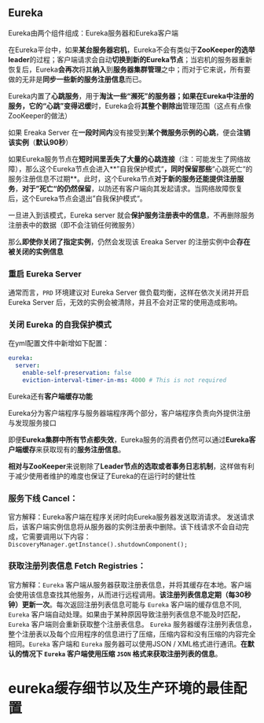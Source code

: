 ## Eureka

Eureka由两个组件组成：Eureka服务器和Eureka客户端

在Eureka平台中，如果**某台服务器宕机**，Eureka不会有类似于**ZooKeeper的选举leader**的过程；客户端请求会自动**切换到新的Eureka节点**；当宕机的服务器重新恢复后，Eureka**会再次**将其**纳入**到**服务器集群管理**之中；而对于它来说，所有要做的无非是**同步一些新的服务注册信息**而已。

Eureka内置了**心跳服务**，用于**淘汰一些“濒死”**的服务器；如果在Eureka中注册的服务，它的**“心跳”变得迟缓**时，Eureka会将**其整个剔除出**管理范围（这点有点像ZooKeeper的做法）

如果 Ereaka Server 在**一段时间内**没有接受到**某个微服务示例的心跳**，便会**注销该实例**（**默认90秒**）



如果Eureka服务节点在**短时间里丢失了大量的心跳连接**（注：可能发生了网络故障），那么这个Eureka节点会进入**”自我保护模式“**，同时保留那些**“心跳死亡“的服务注册信息不过期**。此时，这个Eureka节点**对于新的服务还能提供注册服务**，**对于”死亡“的仍然保留**，以防还有客户端向其发起请求。当网络故障恢复后，这个Eureka节点会退出”自我保护模式“。

一旦进入到该模式，Eureka server 就会**保护服务注册表中的信息**，不再删除服务注册表中的数据（即不会注销任何微服务）

那么**即使你关闭了指定实例**，仍然会发现该 Ereaka Server 的注册实例中会**存在被关闭的实例信息**

### 重启 Eureka Server

通常而言，`PRD` 环境建议对 Eureka Server 做负载均衡，这样在依次关闭并开启 Eureka Server 后，无效的实例会被清除，并且不会对正常的使用造成影响。

### 关闭 Eureka 的自我保护模式

在yml配置文件中新增如下配置：

```yml
eureka:
  server:
    enable-self-preservation: false
    eviction-interval-timer-in-ms: 4000 # This is not required
```

Eureka还有**客户端缓存功能**

Eureka分为客户端程序与服务器端程序两个部分，客户端程序负责向外提供注册与发现服务接口

即便**Eureka集群中所有节点都失效**，Eureka服务的消费者仍然可以通过**Eureka客户端缓存**来获取现有的**服务注册信息**。

**相对与ZooKeeper**来说剔除了**Leader节点的选取或者事务日志机制**，这样做有利于减少使用者维护的难度也保证了Eureka的在运行时的健壮性



### **服务下线 Cancel**：

官方解释：Eureka客户端在程序关闭时向Eureka服务器发送取消请求。 发送请求后，该客户端实例信息将从服务器的实例注册表中删除。该下线请求不会自动完成，它需要调用以下内容：`DiscoveryManager.getInstance().shutdownComponent();`

### **获取注册列表信息 Fetch Registries**：

官方解释：`Eureka` 客户端从服务器获取注册表信息，并将其缓存在本地。客户端会使用该信息查找其他服务，从而进行远程调用。**该注册列表信息定期（每30秒钟）更新一次**。每次返回注册列表信息可能与 `Eureka` 客户端的缓存信息不同, `Eureka` 客户端自动处理。如果由于某种原因导致注册列表信息不能及时匹配，`Eureka` 客户端则会重新获取整个注册表信息。 `Eureka` 服务器缓存注册列表信息，整个注册表以及每个应用程序的信息进行了压缩，压缩内容和没有压缩的内容完全相同。`Eureka` 客户端和 `Eureka` 服务器可以使用JSON / XML格式进行通讯。**在默认的情况下 `Eureka` 客户端使用压缩 `JSON` 格式来获取注册列表的信息**。



# eureka缓存细节以及生产环境的最佳配置

